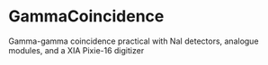 # GammaCoincidence
Gamma-gamma coincidence practical with NaI detectors, analogue modules, and a XIA Pixie-16 digitizer

